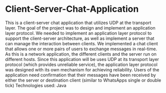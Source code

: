 # Client-Server-Chat-Application
This is a client-server chat application that utilizes UDP at the transport layer. The goal of the project was to design and implement an application layer protocol.  We needed to implement an application layer protocol to support the client-server architecture, as well as implement a server that can manage the interaction between clients. We implemented a chat client that allows one or more pairs of users to exchange messages in real-time. As this is a network application, the different clients and the server run on different hosts. Since this application will be uses UDP at its transport layer protocol (which provides unreliable service), the application layer protocol was designed with its own mechanism for achieving reliability. Users of the application need confirmation that their messages have been received by either the server or destination client (similar to WhatsApps single or double tick)  Technologies used: Java
